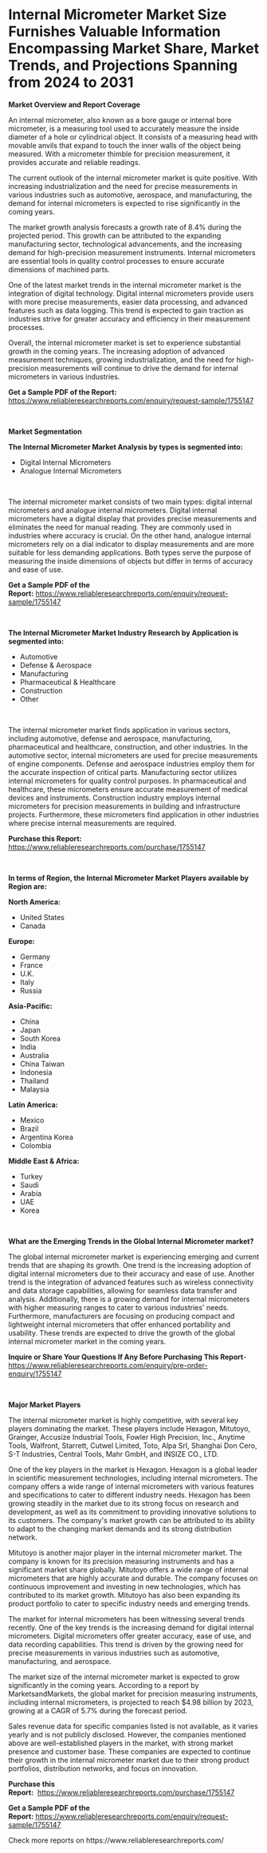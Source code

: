<p><h1>Internal Micrometer Market Size Furnishes Valuable Information Encompassing Market Share, Market Trends, and Projections Spanning from 2024 to 2031</h1></p><p><strong>Market Overview and Report Coverage</strong></p>
<p><p>An internal micrometer, also known as a bore gauge or internal bore micrometer, is a measuring tool used to accurately measure the inside diameter of a hole or cylindrical object. It consists of a measuring head with movable anvils that expand to touch the inner walls of the object being measured. With a micrometer thimble for precision measurement, it provides accurate and reliable readings.</p><p>The current outlook of the internal micrometer market is quite positive. With increasing industrialization and the need for precise measurements in various industries such as automotive, aerospace, and manufacturing, the demand for internal micrometers is expected to rise significantly in the coming years.</p><p>The market growth analysis forecasts a growth rate of 8.4% during the projected period. This growth can be attributed to the expanding manufacturing sector, technological advancements, and the increasing demand for high-precision measurement instruments. Internal micrometers are essential tools in quality control processes to ensure accurate dimensions of machined parts.</p><p>One of the latest market trends in the internal micrometer market is the integration of digital technology. Digital internal micrometers provide users with more precise measurements, easier data processing, and advanced features such as data logging. This trend is expected to gain traction as industries strive for greater accuracy and efficiency in their measurement processes.</p><p>Overall, the internal micrometer market is set to experience substantial growth in the coming years. The increasing adoption of advanced measurement techniques, growing industrialization, and the need for high-precision measurements will continue to drive the demand for internal micrometers in various industries.</p></p>
<p><strong>Get a Sample PDF of the Report:</strong> <a href="https://www.reliableresearchreports.com/enquiry/request-sample/1755147">https://www.reliableresearchreports.com/enquiry/request-sample/1755147</a></p>
<p>&nbsp;</p>
<p><strong>Market Segmentation</strong></p>
<p><strong>The Internal Micrometer Market Analysis by types is segmented into:</strong></p>
<p><ul><li>Digital Internal Micrometers</li><li>Analogue Internal Micrometers</li></ul></p>
<p>&nbsp;</p>
<p><p>The internal micrometer market consists of two main types: digital internal micrometers and analogue internal micrometers. Digital internal micrometers have a digital display that provides precise measurements and eliminates the need for manual reading. They are commonly used in industries where accuracy is crucial. On the other hand, analogue internal micrometers rely on a dial indicator to display measurements and are more suitable for less demanding applications. Both types serve the purpose of measuring the inside dimensions of objects but differ in terms of accuracy and ease of use.</p></p>
<p><strong>Get a Sample PDF of the Report:</strong>&nbsp;<a href="https://www.reliableresearchreports.com/enquiry/request-sample/1755147">https://www.reliableresearchreports.com/enquiry/request-sample/1755147</a></p>
<p>&nbsp;</p>
<p><strong>The Internal Micrometer Market Industry Research by Application is segmented into:</strong></p>
<p><ul><li>Automotive</li><li>Defense & Aerospace</li><li>Manufacturing</li><li>Pharmaceutical & Healthcare</li><li>Construction</li><li>Other</li></ul></p>
<p>&nbsp;</p>
<p><p>The internal micrometer market finds application in various sectors, including automotive, defense and aerospace, manufacturing, pharmaceutical and healthcare, construction, and other industries. In the automotive sector, internal micrometers are used for precise measurements of engine components. Defense and aerospace industries employ them for the accurate inspection of critical parts. Manufacturing sector utilizes internal micrometers for quality control purposes. In pharmaceutical and healthcare, these micrometers ensure accurate measurement of medical devices and instruments. Construction industry employs internal micrometers for precision measurements in building and infrastructure projects. Furthermore, these micrometers find application in other industries where precise internal measurements are required.</p></p>
<p><strong>Purchase this Report:</strong>&nbsp; <a href="https://www.reliableresearchreports.com/purchase/1755147">https://www.reliableresearchreports.com/purchase/1755147</a></p>
<p>&nbsp;</p>
<p><strong>In terms of Region, the Internal Micrometer Market Players available by Region are:</strong></p>
<p>
    <p> <strong> North America: </strong>
        <ul>
            <li>United States</li>
            <li>Canada</li>
        </ul>
        </p> 
    <p> <strong> Europe: </strong>
        <ul>
            <li>Germany</li>
            <li>France</li>
            <li>U.K.</li>
            <li>Italy</li>
            <li>Russia</li>
        </ul>
        </p> 
    <p> <strong> Asia-Pacific: </strong>
        <ul>
            <li>China</li>
            <li>Japan</li>
            <li>South Korea</li>
            <li>India</li>
            <li>Australia</li>
            <li>China Taiwan</li>
            <li>Indonesia</li>
            <li>Thailand</li>
            <li>Malaysia</li>
        </ul>
        </p> 
    <p> <strong> Latin America: </strong>
        <ul>
            <li>Mexico</li>
            <li>Brazil</li>
            <li>Argentina Korea</li>
            <li>Colombia</li>
        </ul>
        </p> 
    <p> <strong> Middle East & Africa: </strong>
        <ul>
            <li>Turkey</li>
            <li>Saudi</li>
            <li>Arabia</li>
            <li>UAE</li>
            <li>Korea</li>
        </ul>
    </p>
    </p>
<p>&nbsp;</p>
<p><strong>What are the Emerging Trends in the Global Internal Micrometer market?</strong></p>
<p><p>The global internal micrometer market is experiencing emerging and current trends that are shaping its growth. One trend is the increasing adoption of digital internal micrometers due to their accuracy and ease of use. Another trend is the integration of advanced features such as wireless connectivity and data storage capabilities, allowing for seamless data transfer and analysis. Additionally, there is a growing demand for internal micrometers with higher measuring ranges to cater to various industries' needs. Furthermore, manufacturers are focusing on producing compact and lightweight internal micrometers that offer enhanced portability and usability. These trends are expected to drive the growth of the global internal micrometer market in the coming years.</p></p>
<p><strong>Inquire or Share Your Questions If Any Before Purchasing This Report</strong>- <a href="https://www.reliableresearchreports.com/enquiry/pre-order-enquiry/1755147">https://www.reliableresearchreports.com/enquiry/pre-order-enquiry/1755147</a></p>
<p>&nbsp;</p>
<p><strong>Major Market Players</strong></p>
<p><p>The internal micrometer market is highly competitive, with several key players dominating the market. These players include Hexagon, Mitutoyo, Grainger, Accusize Industrial Tools, Fowler High Precision, Inc., Anytime Tools, Walfront, Starrett, Cutwel Limited, Toto, Alpa Srl, Shanghai Don Cero, S-T Industries, Central Tools, Mahr GmbH, and INSIZE CO., LTD.</p><p>One of the key players in the market is Hexagon. Hexagon is a global leader in scientific measurement technologies, including internal micrometers. The company offers a wide range of internal micrometers with various features and specifications to cater to different industry needs. Hexagon has been growing steadily in the market due to its strong focus on research and development, as well as its commitment to providing innovative solutions to its customers. The company's market growth can be attributed to its ability to adapt to the changing market demands and its strong distribution network.</p><p>Mitutoyo is another major player in the internal micrometer market. The company is known for its precision measuring instruments and has a significant market share globally. Mitutoyo offers a wide range of internal micrometers that are highly accurate and durable. The company focuses on continuous improvement and investing in new technologies, which has contributed to its market growth. Mitutoyo has also been expanding its product portfolio to cater to specific industry needs and emerging trends. </p><p>The market for internal micrometers has been witnessing several trends recently. One of the key trends is the increasing demand for digital internal micrometers. Digital micrometers offer greater accuracy, ease of use, and data recording capabilities. This trend is driven by the growing need for precise measurements in various industries such as automotive, manufacturing, and aerospace.</p><p>The market size of the internal micrometer market is expected to grow significantly in the coming years. According to a report by MarketsandMarkets, the global market for precision measuring instruments, including internal micrometers, is projected to reach $4.98 billion by 2023, growing at a CAGR of 5.7% during the forecast period.</p><p>Sales revenue data for specific companies listed is not available, as it varies yearly and is not publicly disclosed. However, the companies mentioned above are well-established players in the market, with strong market presence and customer base. These companies are expected to continue their growth in the internal micrometer market due to their strong product portfolios, distribution networks, and focus on innovation.</p></p>
<p><strong>Purchase this Report:</strong>&nbsp;&nbsp;<a href="https://www.reliableresearchreports.com/purchase/1755147">https://www.reliableresearchreports.com/purchase/1755147</a></p>
<p></p>
<p><strong>Get a Sample PDF of the Report:</strong>&nbsp;<a href="https://www.reliableresearchreports.com/enquiry/request-sample/1755147">https://www.reliableresearchreports.com/enquiry/request-sample/1755147</a></p>
<p>Check more reports on https://www.reliableresearchreports.com/</p>